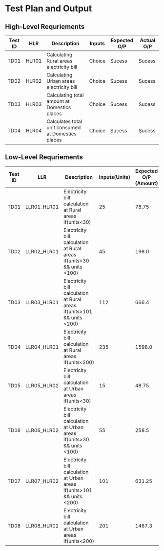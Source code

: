 # **Test Plan and Output**
## High-Level Requriements
<html>
<body>
<!--StartFragment-->

Test ID | HLR | Description | Inputs | Expected O/P | Actual O/P
-- | -- | -- | -- | -- | --
TD01 | HLR01 | Calculating Rural areas electricity bill | Choice | Sucess | Sucess
TD02 | HLR02 | Calculating Urban areas electricity bill | Choice | Sucess | Sucess
TD03 | HLR03 | Calculating total amount at Domestics places | Choice | Sucess | Sucess
TD04 | HLR04 | Calculates total unit consumed at Domestics places | Choice | Sucess | Sucess

<!--EndFragment-->
</body>
</html>

## Low-Level Requriements
<html>
<body>
<!--StartFragment-->

Test ID | LLR | Description | Inputs(Units) | Expected O/P (Amount) | Actual O/P (Amount)
-- | -- | -- | -- | -- | --
TD01 | LLR01_HLR01 | Electricity bill calculation at Rural areas if(units<30) | 25 | 78.75 | 78.75
TD02 | LLR02_HLR01 | Electricity bill calculation at Rural areas if(units>30 && units <100) | 45 | 198.0 | 198.0
TD03 | LLR03_HLR01 | Electricity bill calculation at Rural areas if(units>101 && units <200) | 112 | 666.4 | 666.4
TD04 | LLR04_HLR01 | Electricity bill calculation at Rural areas if(units<200) | 235 | 1598.0 | 1598.0
TD05 | LLR05_HLR02 | Electricity bill calculation at Urban areas if(units<30) | 15 | 48.75 | 48.75
TD06 | LLR06_HLR02 | Electricity bill calculation at Urban areas if(units>30 && units <100) | 55 | 258.5 | 258.5
TD07 | LLR07_HLR02 | Electricity bill calculation at Urban areas if(units>101 && units <200) | 101 | 631.25 | 631.25
TD08 | LLR08_HLR02 | Electricity bill calculation at Urban areas if(units<200) | 201 | 1467.3 | 1467.3

<!--EndFragment-->
</body>
</html>